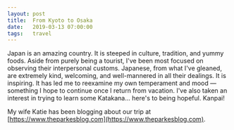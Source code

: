 ```yaml
---
layout: post
title:  From Kyoto to Osaka
date:   2019-03-13 07:00:00
tags:   travel
---
```


Japan is an amazing country. It is steeped in culture, tradition, and yummy foods. Aside from purely being a tourist, I've been most focused on observing their interpersonal customs. Japanese, from what I've gleaned, are extremely kind, welcoming, and well-mannered in all their dealings. It is inspiring. It has led me to reexamine my own temperament and mood — something I hope to continue once I return from vacation. I've also taken an interest in trying to learn some Katakana... here's to being hopeful. Kanpai!

My wife Katie has been blogging about our trip at [https://www.theparkesblog.com](https://www.theparkesblog.com).
